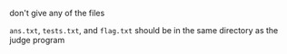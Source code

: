 don't give any of the files

`ans.txt`, `tests.txt`, and `flag.txt` should be in the same directory as the judge program